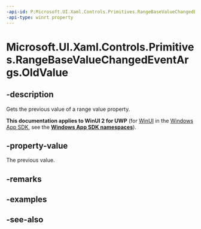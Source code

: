 ```yaml
---
-api-id: P:Microsoft.UI.Xaml.Controls.Primitives.RangeBaseValueChangedEventArgs.OldValue
-api-type: winrt property
---
```


<!-- Property syntax
public double OldValue { get; }
-->

# Microsoft.UI.Xaml.Controls.Primitives.RangeBaseValueChangedEventArgs.OldValue

## -description
Gets the previous value of a range value property.

**This documentation applies to WinUI 2 for UWP** (for [WinUI](/windows/apps/winui/winui3/) in the [Windows App SDK](/windows/apps/windows-app-sdk/), see the **[Windows App SDK namespaces](/windows/windows-app-sdk/api/winrt/)**).

## -property-value
The previous value.

## -remarks

## -examples

## -see-also
